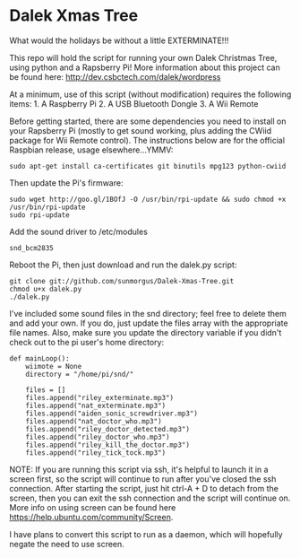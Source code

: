 Dalek Xmas Tree
===============

What would the holidays be without a little EXTERMINATE!!!

This repo will hold the script for running your own Dalek Christmas Tree, using python and a Rapsberry Pi! More information about this project can be found here: http://dev.csbctech.com/dalek/wordpress

At a minimum, use of this script (without modification) requires the following items:
	1. A Raspberry Pi
	2. A USB Bluetooth Dongle
	3. A Wii Remote

Before getting started, there are some dependencies you need to install on your Rapsberry Pi (mostly to get sound working, plus adding the CWiid package for Wii Remote control). The instructions below are for the official Raspbian release, usage elsewhere...YMMV:

	sudo apt-get install ca-certificates git binutils mpg123 python-cwiid
	
Then update the Pi's firmware:

	sudo wget http://goo.gl/1BOfJ -O /usr/bin/rpi-update && sudo chmod +x /usr/bin/rpi-update 
	sudo rpi-update
	
Add the sound driver to /etc/modules

	snd_bcm2835
	
Reboot the Pi, then just download and run the dalek.py script:

	git clone git://github.com/sunmorgus/Dalek-Xmas-Tree.git
	chmod u+x dalek.py
	./dalek.py
	
I've included some sound files in the snd directory; feel free to delete them and add your own. If you do, just update the files array with the appropriate file names. Also, make sure you update the directory variable if you didn't check out to the pi user's home directory:

	def mainLoop():
	    wiimote = None
	    directory = "/home/pi/snd/"
	
	    files = []
	    files.append("riley_exterminate.mp3")
	    files.append("nat_exterminate.mp3")
	    files.append("aiden_sonic_screwdriver.mp3")
	    files.append("nat_doctor_who.mp3")
	    files.append("riley_doctor_detected.mp3")
	    files.append("riley_doctor_who.mp3")
	    files.append("riley_kill_the_doctor.mp3")
	    files.append("riley_tick_tock.mp3")

NOTE: If you are running this script via ssh, it's helpful to launch it in a screen first, so the script will continue to run after you've closed the ssh connection. After starting the script, just hit ctrl-A + D to detach from the screen, then you can exit the ssh connection and the script will continue on. More info on using screen can be found here https://help.ubuntu.com/community/Screen.

I have plans to convert this script to run as a daemon, which will hopefully negate the need to use screen.